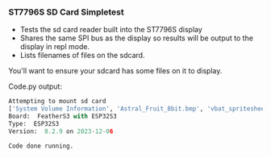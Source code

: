 ### ST7796S SD Card Simpletest
- Tests the sd card reader built into the ST7796S display
- Shares the same SPI bus as the display so results will be output to the display in repl mode.
- Lists filenames of files on the sdcard.

You'll want to ensure your sdcard has some files on it to display. 

Code.py output:
```py
Attempting to mount sd card
['System Volume Information', 'Astral_Fruit_8bit.bmp', 'vbat_spritesheet.bmp', 'purbokeh_8.bmp']
Board:  FeatherS3 with ESP32S3
Type:  ESP32S3
Version:  8.2.9 on 2023-12-06

Code done running.
```
